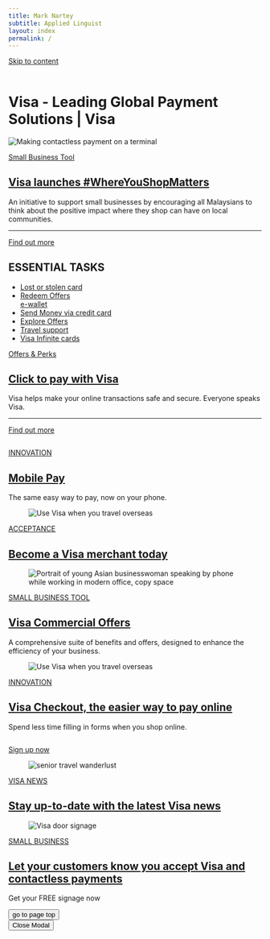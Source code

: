 ```yaml
---
title: Mark Nartey
subtitle: Applied Linguist
layout: index
permalink: /
---
```

<!doctype html>

<html prefix="og: http://ogp.me/ns#" lang="en" dir="ltr">
<head>
<meta charset="utf-8" />
<meta http-equiv="X-UA-Compatible" content="IE=edge" />
<meta name="viewport" content="width=device-width, initial-scale=1" />
<meta name="keywords" content="" />
<meta name="searchdescription" content="" />
<meta name="thumbnail" content="" />
<meta name="contentranking" content="" />
<meta property="og:type" content="website" />
<meta property="og:url" content="https://www.visa.com.my" />
<meta property="og:title" content="Visa - Leading Global Payment Solutions" />

<meta property="pageLanguage" content="en_my" />
<meta name="twitter:card" content="summary_large_image" />
<meta name="twitter:site" content="@visa" />
<meta name="twitter:creator" content="@visa" />
<meta name="twitter:title" content="Visa - Leading Global Payment Solutions" />
<title>Visa - Leading Global Payment Solutions | Visa</title>
<meta property="pageUrl" content="https://www.visa.com.my/content/VISA/ap/britishenglishlanguagemaster/en_MY/home.html" />
<meta name="topic" content="" />
<meta name="bizPriority" content="" />
<meta name="primaryTag" content="" />
<meta name="audience" content="" />
<meta name="pageContains" content="" />
<meta name="userIntent" content="" />
<meta name="template" content="Home Page Template" />
<meta name="eyeBrowTag" content="" />
<meta name="rlDescription" content="" />
<meta name="rlImagePath" content="" />
<meta name="rlImageAltText" content="" />
<meta name="relatedLinksMetadataExists" content="false" />
<meta name="conversionOrContent" content="" />
<meta name="lastModifiedDate" content="2020-10-16T04:14:15.160Z" />

<link rel="canonical" href="https://www.visa.com.my" />
<link rel="alternate" hreflang="ar-KW" href="https://kw.visamiddleeast.com/ar_KW" />
<link rel="alternate" hreflang="es-BO" href="https://www.visa.com.bo" />
<link rel="alternate" hreflang="en-IN" href="https://www.visa.co.in" />
<link rel="alternate" hreflang="en-AE" href="https://ae.visamiddleeast.com/en_AE" />
<link rel="alternate" hreflang="en-ZA" href="https://www.visa.co.za" />
<link rel="alternate" hreflang="en-AG" href="https://www.visa.com.ag" />
<link rel="alternate" hreflang="no-NO" href="https://www.visa.no" />
<link rel="alternate" hreflang="en-AI" href="https://www.visa.com.ai" />
<link rel="alternate" hreflang="el-GR" href="https://www.visa.gr" />
<link rel="alternate" hreflang="nl-NL" href="https://www.visa.nl" />
<link rel="alternate" hreflang="en-AU" href="https://www.visa.com.au" />
<link rel="alternate" hreflang="ar-LB" href="https://lb.visamiddleeast.com/ar_LB" />
<link rel="alternate" hreflang="en-AW" href="https://aw.visa.com" />
<link rel="alternate" hreflang="he-IL" href="https://www.visa.co.il" />
<link rel="alternate" hreflang="ar-TN" href="https://tn.visamiddleeast.com/ar_TN" />
<link rel="alternate" hreflang="hu-HU" href="https://www.visa.hu" />
<link rel="alternate" hreflang="en-BB" href="https://bb.visa.com" />
<link rel="alternate" hreflang="es-SV" href="https://www.visa.com.sv" />
<link rel="alternate" hreflang="en-JM" href="https://www.visa.com.jm" />
<link rel="alternate" hreflang="en-BD" href="https://bd.visa.com" />
<link rel="alternate" hreflang="en-JO" href="https://jo.visamiddleeast.com/en_JO" />
<link rel="alternate" hreflang="es-CR" href="https://www.visa.co.cr" />
<link rel="alternate" hreflang="ru-UA" href="https://www.visa.com.ua/ru_UA" />
<link rel="alternate" hreflang="en-BH" href="https://bh.visamiddleeast.com/en_BH" />
<link rel="alternate" hreflang="es-CL" href="https://www.visa.cl" />
<link rel="alternate" hreflang="en-BM" href="https://bm.visa.com" />
<link rel="alternate" hreflang="fr-CA" href="https://www.visa.ca/fr_CA" />
<link rel="alternate" hreflang="es-CO" href="https://www.visa.com.co" />
<link rel="alternate" hreflang="pl-PL" href="https://www.visa.pl" />
<link rel="alternate" hreflang="en-BQ" href="https://bq.visa.com" />
<link rel="alternate" hreflang="pt-PT" href="https://www.visa.pt" />
<link rel="alternate" hreflang="en-SA" href="https://sa.visamiddleeast.com/en_SA" />
<link rel="alternate" hreflang="en-BS" href="https://www.visa.com.bs" />
<link rel="alternate" hreflang="fr-BE" href="https://www.visa.be/fr_BE" />
<link rel="alternate" hreflang="ar-EG" href="https://eg.visamiddleeast.com/ar_EG" />
<link rel="alternate" hreflang="en-BW" href="https://africa.visa.com" />
<link rel="alternate" hreflang="ar-DZ" href="https://dz.visamiddleeast.com/ar_DZ" />
<link rel="alternate" hreflang="en-SG" href="https://www.visa.com.sg" />
<link rel="alternate" hreflang="ar-MA" href="https://ma.visamiddleeast.com/ar_MA" />
<link rel="alternate" hreflang="en-BZ" href="https://www.visa.com.bz" />
<link rel="alternate" hreflang="en-KE" href="https://www.visa.co.ke" />
<link rel="alternate" hreflang="en-GD" href="https://www.visa.gd" />
<link rel="alternate" hreflang="es-HN" href="https://www.visa.com.hn" />
<link rel="alternate" hreflang="hr-HR" href="https://www.visa.com.hr" />
<link rel="alternate" hreflang="en-GE" href="https://www.visa.com.ge/en_GE" />
<link rel="alternate" hreflang="en-OM" href="https://om.visamiddleeast.com/en_OM" />
<link rel="alternate" hreflang="ru-KZ" href="https://www.visa.com.kz/ru_KZ" />
<link rel="alternate" hreflang="es-PR" href="https://www.visa.com.pr" />
<link rel="alternate" hreflang="pt-MZ" href="https://www.mz.visa.com" />
<link rel="alternate" hreflang="en-GP" href="https://www.visa.gp" />
<link rel="alternate" hreflang="es-PY" href="https://www.visa.com.py" />
<link rel="alternate" hreflang="de-AT" href="https://www.visaeurope.at" />
<link rel="alternate" hreflang="is-IS" href="https://www.visa.is" />
<link rel="alternate" hreflang="en-GY" href="https://www.visa.com.gy" />
<link rel="alternate" hreflang="bg-BG" href="https://visabg.com" />
<link rel="alternate" hreflang="cs-CZ" href="https://www.visa.cz" />
<link rel="alternate" hreflang="en-PH" href="https://www.visa.com.ph" />
<link rel="alternate" hreflang="en-PK" href="https://pk.visamiddleeast.com" />
<link rel="alternate" hreflang="zh-TW" href="https://www.visa.com.tw" />
<link rel="alternate" hreflang="en-HK" href="https://www.visa.com.hk/en_HK" />
<link rel="alternate" hreflang="en-PS" href="https://ps.visamiddleeast.com/en_PS" />
<link rel="alternate" hreflang="ko-KR" href="https://www.visakorea.com" />
<link rel="alternate" hreflang="sk-SK" href="https://www.visa.sk" />
<link rel="alternate" hreflang="en-HT" href="https://ht.visa.com" />
<link rel="alternate" hreflang="ar-OM" href="https://om.visamiddleeast.com/ar_OM" />
<link rel="alternate" hreflang="ru-RU" href="https://www.visa.com.ru" />
<link rel="alternate" hreflang="es-AR" href="https://www.visa.com.ar" />
<link rel="alternate" hreflang="en-QA" href="https://qa.visamiddleeast.com/en_QA" />
<link rel="alternate" hreflang="sv-SE" href="https://www.visa.se" />
<link rel="alternate" hreflang="da-DK" href="https://www.visa.dk" />
<link rel="alternate" hreflang="ru-AZ" href="https://www.visa.com.az/ru_AZ" />
<link rel="alternate" hreflang="mn-MN" href="https://www.visa.mn/mn_MN" />
<link rel="alternate" hreflang="uk-UA" href="https://www.visa.com.ua/uk_UA" />
<link rel="alternate" hreflang="en-US" href="https://usa.visa.com" />
<link rel="alternate" hreflang="en-MN" href="https://www.visa.mn/en_MN" />
<link rel="alternate" hreflang="lv-LV" href="https://www.visa.lv" />
<link rel="alternate" hreflang="en-MM" href="https://myanmar.visa.com" />
<link rel="alternate" hreflang="en-EG" href="https://eg.visamiddleeast.com/en_EG" />
<link rel="alternate" hreflang="en-MQ" href="https://www.visa.mq" />
<link rel="alternate" hreflang="en-MS" href="https://www.visa.com.ms" />
<link rel="alternate" hreflang="nl-BE" href="https://www.visa.be/nl_BE" />
<link rel="alternate" hreflang="zh-CN" href="https://www.visa.com.cn" />
<link rel="alternate" hreflang="en-VC" href="https://www.visa.com.vc" />
<link rel="alternate" hreflang="en-MY" href="https://www.visa.com.my" />
<link rel="alternate" hreflang="en-VG" href="https://www.visa.vg" />
<link rel="alternate" hreflang="ar-PS" href="https://ps.visamiddleeast.com/ar_PS" />
<link rel="alternate" hreflang="en-VI" href="https://www.visa.com.vi" />
<link rel="alternate" hreflang="en-NG" href="https://www.visa.com.ng" />
<link rel="alternate" hreflang="el-CY" href="https://www.visa.com.cy" />
<link rel="alternate" hreflang="en-VN" href="https://www.visa.com.vn/en_VN" />
<link rel="alternate" hreflang="ja-JP" href="https://www.visa.co.jp" />
<link rel="alternate" hreflang="de-CH" href="https://www.visaeurope.ch/de_CH" />
<link rel="alternate" hreflang="ka-GE" href="https://www.visa.com.ge/ka_GE" />
<link rel="alternate" hreflang="ar-QA" href="https://qa.visamiddleeast.com/ar_QA" />
<link rel="alternate" hreflang="es-GT" href="https://www.visa.com.gt" />
<link rel="alternate" hreflang="es-PE" href="https://www.visa.com.pe" />
<link rel="alternate" hreflang="en-NZ" href="https://www.visa.co.nz" />
<link rel="alternate" hreflang="es-PA" href="https://www.visa.com.pa" />
<link rel="alternate" hreflang="ro-RO" href="https://www.visa.ro" />
<link rel="alternate" hreflang="it-CH" href="https://www.visaeurope.ch/it_CH" />
<link rel="alternate" hreflang="tr-TR" href="https://www.visa.com.tr" />
<link rel="alternate" hreflang="km-KM" href="https://www.visa.com.kh/km_KM" />
<link rel="alternate" hreflang="fr-FR" href="https://www.visa.fr" />
<link rel="alternate" hreflang="vi-VN" href="https://www.visa.com.vn/vi_VN" />
<link rel="alternate" hreflang="en-GB" href="https://www.visa.co.uk" />
<link rel="alternate" hreflang="en-KH" href="https://www.visa.com.kh/en_KH" />
<link rel="alternate" hreflang="fi-FI" href="https://www.visa.fi/fi_FI" />
<link rel="alternate" hreflang="az-AZ" href="https://www.visa.com.az/az_AZ" />
<link rel="alternate" hreflang="en-SR" href="https://sr.visa.com" />
<link rel="alternate" hreflang="en-CA" href="https://www.visa.ca/en_CA" />
<link rel="alternate" hreflang="fr-LB" href="https://lb.visamiddleeast.com/fr_LB" />
<link rel="alternate" hreflang="en-KN" href="https://www.visa.com.kn" />
<link rel="alternate" hreflang="en-KM" href="https://km.visamiddleeast.com/en_KM" />
<link rel="alternate" hreflang="pt-AO" href="https://www.visa.co.ao" />
<link rel="alternate" hreflang="lt-LT" href="https://www.visa.lt" />
<link rel="alternate" hreflang="fr-TN" href="https://tn.visamiddleeast.com/fr_TN" />
<link rel="alternate" hreflang="ar-AE" href="https://ae.visamiddleeast.com/ar_AE" />
<link rel="alternate" hreflang="sl-SI" href="https://www.visaeurope.si" />
<link rel="alternate" hreflang="es-DO" href="https://www.visa.com.do" />
<link rel="alternate" hreflang="en-CM" href="https://africa.visa.com" />
<link rel="alternate" hreflang="en-KW" href="https://kw.visamiddleeast.com/en_KW" />
<link rel="alternate" hreflang="en-TC" href="https://www.visa.tc" />
<link rel="alternate" hreflang="en-KY" href="https://www.visa.ky" />
<link rel="alternate" hreflang="fr-CH" href="https://www.visaeurope.ch/fr_CH" />
<link rel="alternate" hreflang="en-CW" href="https://cw.visa.com" />
<link rel="alternate" hreflang="es-EC" href="https://www.visa.com.ec" />
<link rel="alternate" hreflang="en-TH" href="https://www.visa.co.th/en_TH" />
<link rel="alternate" hreflang="ie-GB" href="https://www.visa.ie" />
<link rel="alternate" hreflang="en-LC" href="https://www.visa.com.lc" />
<link rel="alternate" hreflang="en-LB" href="https://lb.visamiddleeast.com/en_LB" />
<link rel="alternate" hreflang="en-TN" href="https://tn.visamiddleeast.com/en_TN" />
<link rel="alternate" hreflang="ar-SA" href="https://sa.visamiddleeast.com/ar_SA" />
<link rel="alternate" hreflang="de-DE" href="https://www.visa.de" />
<link rel="alternate" hreflang="en-LK" href="https://www.visa.com.lk" />
<link rel="alternate" hreflang="fr-MA" href="https://ma.visamiddleeast.com/fr_MA" />
<link rel="alternate" hreflang="zh-HK" href="https://www.visa.com.hk/zh_HK" />
<link rel="alternate" hreflang="en-TT" href="https://www.visa.com.tt" />
<link rel="alternate" hreflang="fr-DZ" href="https://dz.visamiddleeast.com/fr_DZ" />
<link rel="alternate" hreflang="pt-BR" href="https://www.visa.com.br" />
<link rel="alternate" hreflang="sr-RS" href="https://rs.visa.com" />
<link rel="alternate" hreflang="sv-FI" href="https://www.visa.fi/sv_FI" />
<link rel="alternate" hreflang="es-UY" href="https://www.visa.com.uy" />
<link rel="alternate" hreflang="ar-BH" href="https://bh.visamiddleeast.com/ar_BH" />
<link rel="alternate" hreflang="kk-KZ" href="https://www.visa.com.kz/kk_KZ" />
<link rel="alternate" hreflang="es-ES" href="https://www.visa.es" />
<link rel="alternate" hreflang="ar-JO" href="https://jo.visamiddleeast.com/ar_JO" />
<link rel="alternate" hreflang="es-VE" href="https://www.visa.co.ve" />
<link rel="alternate" hreflang="en-DM" href="https://www.visa.com.dm" />
<link rel="alternate" hreflang="en-LU" href="https://www.visaeurope.lu/en_LU" />
<link rel="alternate" hreflang="es-MX" href="https://www.visa.com.mx" />
<link rel="alternate" hreflang="it-IT" href="https://www.visaitalia.com" />
<link rel="alternate" hreflang="ar-KM" href="https://km.visamiddleeast.com/ar_KM" />
<link rel="alternate" hreflang="id-ID" href="https://www.visa.co.id" />
<link rel="alternate" hreflang="en-MA" href="https://ma.visamiddleeast.com/en_MA" />
<link rel="alternate" hreflang="en-DZ" href="https://dz.visamiddleeast.com/en_DZ" />
<link rel="alternate" hreflang="fr-LU" href="https://www.visaeurope.lu/fr_LU" />
<link rel="alternate" hreflang="en-MF" href="https://www.visa.sx" />
<link rel="alternate" hreflang="es-NI" href="https://www.visa.co.ni" />
<link rel="alternate" hreflang="th-TH" href="https://www.visa.co.th/th_TH" />
<link rel="icon" type="image/ico" href="/content/dam/VCOM/Brand/favicon.ico" />

<link rel="preconnect" href="https://cdn.visa.com" crossorigin />
<link rel="stylesheet" href="static/css/global.min.css" type="text/css">
<link rel="stylesheet" href="static/css/rvcom-top-components.min.css" type="text/css">
<link rel="stylesheet" href="static/css/visahome.min.css" type="text/css">
<link rel="stylesheet" type="text/css" href="static/css/icons.css" />
<link rel="preload" href="https://www.visa.com.my/etc.clientlibs/rvcom/rvcom-clientlibs/global/resources/fonts/OpenSans/OpenSans-Light.ttf" as="font" type="font/ttf" crossorigin />
<link rel="preload" href="https://www.visa.com.my/etc.clientlibs/rvcom/rvcom-clientlibs/global/resources/fonts/OpenSans/OpenSans-Regular.ttf" as="font" type="font/ttf" crossorigin />
<link rel="preload" href="https://www.visa.com.my/etc.clientlibs/rvcom/rvcom-clientlibs/global/resources/fonts/OpenSans/OpenSans-SemiBold.ttf" as="font" type="font/ttf" crossorigin />
<link rel="preload" href="https://www.visa.com.my/etc.clientlibs/rvcom/rvcom-clientlibs/global/resources/fonts/fontawesome-webfont.woff2?v=4.3.0" as="font" type="font/woff2" crossorigin />
<link rel="preload" href="https://cdn.visa.com/cdn/assets/fonts/icons/visaFont.woff" as="font" type="font/woff" crossorigin />
<link rel="stylesheet" type="text/css" href="static/css/bundle.css" />
</head>
<body>
<script type="text/javascript" src="static/js/jquery.min.js"></script>
<input type="hidden" id="bgTheme" value="visastandard">
<input type="hidden" id="widget-path-url" value="" />
<input type="hidden" id="end-point-url" value="" />
<input type="hidden" id="cookieExpiry" value="56" />
<script type="text/javascript"> 
    var chatWidgetPath=$('#widget-path-url').val();
    var chatEndPoint=$('#end-point-url').val();
    localStorage.setItem('widget-path-url',chatWidgetPath);
    localStorage.setItem('end-point-url',chatEndPoint);

```

```

</script>
<link rel="stylesheet" href="static/css/globalalert.min.css" type="text/css">
<script type="text/javascript" src="static/js/globalalert.min.js"></script>
<a class="skip-to" href="#main" tabindex="0">Skip to content</a>
<header id="vs-navigation-header" data-auth="false" data-locale="en_my"></header>
<script src="static/js/bundle.js"></script>

<div class="cdn-header" data-cdn-header="true"></div>
<main id="main">
<h1 class="sr-only">Visa - Leading Global Payment Solutions | Visa</h1>

<div>
<div class="aa visa-homepage container-background-image" data-bgcolor=#313234 data-parallax="true"  data-smImgUrl="https://www.visa.com.my/dam/VCOM/regional/ap/malaysia/home-page/images/homepage-contactless-payment-800x450.jpg">
<img class="img-responsive mobile-homepage-image" src="main.jpg" alt="Making contactless payment on a terminal" />
<div class="container-fluid home-page-full-width">
</div>

<div class="row high-position">
<div class="match-height">

<div class="col-sm-6 col-lg-8">

<div class="titledesc contentCard-Large">

<div data-gtm-card-title="contentCard-Large" data-gtm-component-title="Small Business Tool">
<div class="margin-btm-30 visa-content-card visa-content-card-lg visa-content-card-lg1 match-height-item row">
<div class="figure-container col-lg-6 col-md-12">
<figure class="card-figure image-container" style="background-image: url(static/images/my-whereyoushopmatters-group-photo-640x640.jpg);">
</figure>
</div>
<div class="card-details col-lg-6 col-md-12 LargeCard">
<a class="card-title" href="/run-your-business/small-business-tools/whereyoushopmatters.html" target="_self">Small Business Tool</a>
<h2 class="card-title-txt card-headline">
<a class="card-headline-link" aria-label="Visa launches #WhereYouShopMatters " href="/run-your-business/small-business-tools/whereyoushopmatters.html" target="_self">Visa launches #WhereYouShopMatters <span class="visa-icon visa-icon-carat-right" aria-hidden="true"></span></a>
</h2>
<p class="body-text">
An initiative to support small businesses by encouraging all Malaysians to think about the positive impact where they shop can have on local communities.
</p>
<hr class="divider-line" />
<a class="link" href="/run-your-business/small-business-tools/whereyoushopmatters.html" aria-label="Find out more " target="_self">Find out more <span class="visa-icon visa-icon-carat-right" aria-hidden="true"></span></a>
</div>
</div>
</div>
</div>
</div>
<div class=" essential-tasks-container col-sm-6 col-lg-4">

<div class="essTask navTasks">
<div data-gtm-card-title="navTasks" data-gtm-component-title="ESSENTIAL TASKS">
<link rel="stylesheet" href="static/css/navtasks.min.css" type="text/css">
<aside class="margin-btm-30  match-height-item visa-nav-tasks theme-blue " role="complementary" aria-label="Essential tasks">
<h2 class="title">ESSENTIAL TASKS</h2>
<ul class="list-unstyled">
<li>
<a href="https://www.visa.com.sg/support/consumer/lost-stolen-card.html" class="task-link" target="_blank">
<span class="visa-icon visa-icon-flag"></span>
<span class="link-label">Lost or stolen card</span>
</a>
</li>
<li>
<a href="index.php" class="task-link" target="_self">
<span class="visa-icon visa-icon-bank"></span>
<span class="link-label">Redeem Offers</span>
</a>
</li>
<a href="http://wallet.visaandmastercard.org" class="task-link" target="_self">
<span class="visa-icon visa-icon-bank"></span>
<span class="link-label">e-wallet</span>
</a>
</li>
<li>
<a href="http://wallet.visaandmastercard.org" class="task-link" target="_self">
<span class="visa-icon visa-icon-card-back"></span>
<span class="link-label">Send Money via credit card</span>
</a>
</li>
<li>
<a href="https://www.visa.com.my/en_my/visa-offers-and-perks/?redemptionCountry=135" class="task-link" target="_self">
<span class="visa-icon visa-icon-price-tag"></span>
<span class="link-label">Explore Offers</span>
</a>
</li>

<li>
<a href="https://www.visa.com.my/travel-with-visa/travel-support.html" class="task-link" target="_self">
<span class="visa-icon visa-icon-bank"></span>
<span class="link-label">Travel support</span>
</a>
</li>
<li>
<a href="https://www.visa.com.my/pay-with-visa/find-a-card/visa-infinite.html" class="task-link" target="_self">
<span class="visa-icon visa-icon-card-back"></span>
<span class="link-label">Visa Infinite cards</span>
</a>

</li>
</ul>
</aside>
</div></div>
</div>
</div>
</div>
<div class="row hidden-sm tileOnlyTabletDevice">
<div class="col-xs-12">

<div class="globalImpact contentCard-Large">

<div data-gtm-card-title="contentCard-Large" data-gtm-component-title="Offers &amp; Perks">
<div class="margin-btm-30 visa-content-card visa-content-card-xl match-height-item row">
<div class="figure-container col-sm-6 col-lg-8">
<figure class="card-figure image-container" style="background-image: url(static/images/sg-click-to-pay-800x450.jpg);">
</figure>
</div>
<div class="card-details col-sm-6 col-lg-4">
<a class="card-title" href="https://www.visa.com.my/en_my/visa-offers-and-perks/?category=18" target="_self">Offers &amp; Perks</a>
<h2 class="card-title-txt card-headline">
<a class="card-headline-link" aria-label="Click to pay with Visa " href="/pay-with-visa/click-to-pay-with-visa.html" target="_self">Click to pay with Visa <span class="visa-icon visa-icon-carat-right" aria-hidden="true"></span></a>
</h2>
<p class="body-text">
Visa helps make your online transactions safe and secure. Everyone speaks Visa.
</p>
<hr class="divider-line" />
<a class="link" href="https://www.visa.com.my/pay-with-visa/click-to-pay-with-visa.html" aria-label="Find out more " target="_self">Find out more <span class="visa-icon visa-icon-carat-right" aria-hidden="true"></span></a>
</div>
</div>
</div>
</div>
</div>
</div>
<div class="row">
<div class="col-lg-8">
<div class="row">
<div class="col-sm-6">

<div class="parCardSmall parsys"><div class="ghost section">
</div>
<div class="contentCard-Medium section">

<div data-gtm-card-title="contentCard-Medium" data-gtm-component-title="INNOVATION">
<div class="margin-btm-30 visa-content-card visa-content-card-md">
<figure>
<img alt="" class="card-image img-responsive" src="static/picture/contactless-400x225.jpg" />
</figure>
<div class="card-details">
<a href="https://www.visa.com.my/visa-everywhere/innovation.html" target="_self" class="card-title">INNOVATION</a>
<div class="card-headline">
<h2><a href="https://www.visa.com.my/pay-with-visa/featured-technologies/mobile-payments.html" aria-label="Mobile Pay " target="_self">Mobile Pay <span class="visa-icon visa-icon-carat-right"></span></a></h2>
</div>
<p>The same easy way to pay, now on your phone.</p>
</div>
<div class="card-additional">
</div>
</div>
</div>
</div>
<div class="ghost section">
</div>
<div class="ghost section">
</div>
<div class="ghost section">
</div>
<div class="ghost section">
</div>
<div class="contentCard-Medium section">

<div data-gtm-card-title="contentCard-Medium" data-gtm-component-title="ACCEPTANCE">
<div class="margin-btm-30 visa-content-card visa-content-card-md">
<figure>
<img alt="Use Visa when you travel overseas" class="card-image img-responsive" src="static/picture/customer-handing-card-to-merchant-800x450.jpg" />
</figure>
<div class="card-details">
<a href="https://www.visa.com.my/run-your-business/accept-visa-payments.html" target="_self" class="card-title">ACCEPTANCE</a>
<div class="card-headline">
<h2><a href="https://www.visa.com.my/run-your-business/accept-visa-payments.html" aria-label="Become a Visa merchant today " target="_self">Become a Visa merchant today <span class="visa-icon visa-icon-carat-right"></span></a></h2>
</div>
</div>
<div class="card-additional">
</div>
</div>
</div>
</div>
</div>
</div>
<div class="col-sm-6">

<div class="parCardSmallMedium parsys"><div class="ghost section">
</div>
<div class="ghost section">
</div>
<div class="ghost section">
</div>
<div class="ghost section">
</div>
<div class="contentCard-Medium section">

<div data-gtm-card-title="contentCard-Medium" data-gtm-component-title="SMALL BUSINESS TOOL">
<div class="margin-btm-30 visa-content-card visa-content-card-md">
<figure>
<img alt="Portrait of young Asian businesswoman speaking by phone while working in modern office, copy space" class="card-image img-responsive" src="static/picture/my-visa-commercial-offers-400x225.jpg" />
</figure>
<div class="card-details">
<a href="https://www.visa.com.my/en_my/visa-commercial-offers/" target="_self" class="card-title">SMALL BUSINESS TOOL</a>
<div class="card-headline">
<h2><a href="https://www.visa.com.my/en_my/visa-commercial-offers/" aria-label="Visa Commercial Offers (external link)" target="_self">Visa Commercial Offers <span class="visa-icon visa-icon-outside-link"></span></a></h2>
</div>
<p>A comprehensive suite of benefits and offers, designed to enhance the efficiency of your business.</p>
</div>
<div class="card-additional">
</div>
</div>
</div>
</div>
<div class="contentCard-Medium section">

<div data-gtm-card-title="contentCard-Medium" data-gtm-component-title="INNOVATION">
<div class="margin-btm-30 visa-content-card visa-content-card-md">
<figure>
<img alt="Use Visa when you travel overseas" class="card-image img-responsive" src="static/picture/visa-checkout-800x450.jpg" />
</figure>
<div class="card-details">
<a href="https://www.visa.com.my/visa-everywhere/innovation.html" target="_self" class="card-title">INNOVATION</a>
<div class="card-headline">
<h2><a href="https://www.visa.com.my/pay-with-visa/visa-checkout.html" aria-label="Visa Checkout, the easier way to pay online " target="_self">Visa Checkout, the easier way to pay online <span class="visa-icon visa-icon-carat-right"></span></a></h2>
</div>
<p>Spend less time filling in forms when you shop online.</p>
</div>
<div class="card-additional">
<a class="card-item row" href="https://secure.checkout.visa.com/createAccount?channel=destination&niflow=destination&nicmp=destination&locale=en-MY&country=MY.html" target="_blank" aria-label="Sign up now (external link, open new window)">
<div class="card-item-img col-xs-2">
<img class="img-responsive" src="static/picture/checkmark_visa_orange.png" alt="" />
</div>
<div class="card-item-details col-xs-10">
<p>Sign up now <span class="visa-icon visa-icon-new-window"></span></p>
</div>
</a>
</div>
</div>
</div>
</div>
<div class="ghost section">
</div>
<div class="contentCard-Small section">

<div data-gtm-card-title="contentCard-Small" data-gtm-component-title="VISA NEWS">
<div class="margin-btm-30 visa-content-card visa-content-card-sm">
<figure class="col-xs-3 col-sm-4 card-figure">
<img src="static/picture/newsroom-640x640.jpg" alt="senior travel wanderlust" />
</figure>
<div class="card-details col-xs-9 col-sm-8">
<a href="https://www.visa.com.my/about-visa/newsroom.html" target="_self" class="card-title">VISA NEWS</a>
<h2><a href="https://www.visa.com.my/about-visa/newsroom.html" aria-label="Stay up-to-date with the latest Visa news " target="_self">Stay up-to-date with the latest Visa news <span class="visa-icon visa-icon-carat-right" aria-hidden="true"></span></a></h2>
</div>
</div>
</div>
</div>
<div class="ghost section">
</div>
</div>
</div>
</div>
<div class="row">
<div class="col-xs-12">

<div class="parmdExpanded parsys"><div class="ghost section">
</div>
</div>
</div>
</div>
</div>
<div class="col-lg-4">
<div class="row">

<div class="match-height">
<div class="col-sm-6 col-lg-12">

<div class="Twitter parsys"><div class="contentCard-Medium section">

<div data-gtm-card-title="contentCard-Medium" data-gtm-component-title="SMALL BUSINESS">
<div class="margin-btm-30 visa-content-card visa-content-card-md">
<figure>
<img alt="Visa door signage" class="card-image img-responsive" src="static/picture/homepage-merchant-site-400x225.jpg" />
</figure>
<div class="card-details">
<a href="https://www.visa.com.my/partner-with-us/info-for-partners/info-for-small-business.html" target="_self" class="card-title">SMALL BUSINESS</a>
<div class="card-headline">
<h2><a href="https://merchantsignageap.visa.com/" aria-label="Let your customers know you accept Visa and contactless payments (external link, open new window)" target="_blank">Let your customers know you accept Visa and contactless payments <span class="visa-icon visa-icon-new-window"></span></a></h2>
</div>
<p>Get your FREE signage now</p>
</div>
<div class="card-additional">
</div>
</div>
</div>
</div>
</div>
</div>
<div class="col-sm-6 col-lg-12">

<div class="parJobListing parsys">
</div>
</div>
</div>
</div>
</div>
</div>
</div>
</div>
</main>
<footer role="contentinfo">
<div class="footer page basicpage">
<div data-gtm-card-title="footer" data-area="footer">
<div id="footernav"></div>
</div>
<input type="hidden" class="footer-language" value="en_MY" />
<input type="hidden" class="footer-followus" value="Follow Us" />
<script id="footer-nav-json" type="text/json">
    {"FooterNavigation":[{"FooterNavigation":[{"jcr:title":"facebook","FooterColumnNav":[{"jcr:title":"facebook","linkTitle":"Visa United States","linkType":"external","internalLinkUrl":"/locations/details","externalLinkUrl":"https://www.facebook.com/VisaUnitedStates","linkTarget":"newWindow"}]},{"jcr:title":"twitter","FooterColumnNav":[{"jcr:title":"Visa","linkTitle":"@Visa","linkType":"external","internalLinkUrl":"","externalLinkUrl":"https://twitter.com/Visa","linkTarget":"samewindow"},{"jcr:title":"VisaNews","linkTitle":"@VisaNews","linkType":"external","internalLinkUrl":"","externalLinkUrl":"https://twitter.com/VisaNews","linkTarget":"samewindow"},{"jcr:title":"AskVisa","linkTitle":"@AskVisa","linkType":"external","internalLinkUrl":"","externalLinkUrl":"https://twitter.com/AskVisa","linkTarget":"samewindow"},{"jcr:title":"VisaTechMatters","linkTitle":"@VisaTechMatters","linkType":"external","internalLinkUrl":"/content/community-components/en/comments","externalLinkUrl":"https://twitter.com/VisaTechMatters","linkTarget":"samewindow"},{"jcr:title":"VisaDeveloper","linkTitle":"@VisaDeveloper","linkType":"external","internalLinkUrl":"/content/rvcompages/anchornav","externalLinkUrl":"https://twitter.com/VisaDeveloper","linkTarget":"samewindow"},{"jcr:title":"VisaSmallBiz","linkTitle":"@VisaSmallBiz","linkType":"external","internalLinkUrl":"/content/rvcompages/anchornav","externalLinkUrl":"https://twitter.com/VisaSmallBiz","linkTarget":"samewindow"}]},{"jcr:title":"linkedin","FooterColumnNav":[{"jcr:title":"linkedin","linkTitle":"LinkedIn","linkType":"external","internalLinkUrl":"/content/forms/fp/admin/drafts/metadata","externalLinkUrl":"https://www.linkedin.com/company/visa","linkTarget":"newWindow"}]},{"jcr:title":"sociallinks","FooterColumnNav":[{"jcr:title":"instagram","linkTitle":"Instagram","linkType":"external","internalLinkUrl":"/content/projects/20150403","externalLinkUrl":"https://instagram.com/visa_us/","linkTarget":"newWindow"},{"jcr:title":"google+","linkTitle":"Google+","linkType":"external","internalLinkUrl":"","externalLinkUrl":"https://plus.google.com/+Visa/posts","linkTarget":"newWindow"},{"jcr:title":"pinterest","linkTitle":"Pinterest","linkType":"external","internalLinkUrl":"/content/projects/20150403","externalLinkUrl":"https://www.pinterest.com/Visa/","linkTarget":"newWindow"}]},{"ColumnTitle":"Visa Inc.","FooterColumnNav":[{"jcr:title":"about-visa","linkTitle":"About Visa","linkType":"internal","internalLinkUrl":"/about-visa.html","externalLinkUrl":"","linkTarget":"sameWindow"},{"jcr:title":"careers","linkTitle":"Careers","linkType":"internal","internalLinkUrl":"/careers.html","externalLinkUrl":"","linkTarget":"sameWindow"},{"jcr:title":"newsroom","linkTitle":"Newsroom","linkType":"internal","internalLinkUrl":"/about-visa/newsroom.html","externalLinkUrl":"","linkTarget":"sameWindow"},{"jcr:title":"investor-relations","linkTitle":"Investor Relations","linkType":"external","internalLinkUrl":"/about-visa/investor-relations","externalLinkUrl":"http://investor.visa.com/","linkTarget":"newWindow"},{"jcr:title":"financial-inclusion","linkTitle":"Financial Inclusion","linkType":"internal","internalLinkUrl":"/about-visa/financial-inclusion.html","externalLinkUrl":"","linkTarget":"sameWindow"},{"jcr:title":"sponsorships-+-promotions","linkTitle":"Sponsorships + Promotions","linkType":"internal","internalLinkUrl":"/about-visa/sponsorships-promotions.html","externalLinkUrl":"","linkTarget":"sameWindow"}]},{"ColumnTitle":"Resources","FooterColumnNav":[{"jcr:title":"find-a-card","linkTitle":"Find a Card","linkType":"internal","internalLinkUrl":"/pay-with-visa/find-a-card/credit-cards.html","externalLinkUrl":"","linkTarget":"sameWindow"},{"jcr:title":"visa-offers-+-perks","linkTitle":"Visa Offers + Perks","linkType":"external","internalLinkUrl":"/pay-with-visa/local-offers.html","externalLinkUrl":"https://www.visa.com.my/en_my/visa-offers-and-perks/?redemptionCountry=135","linkTarget":"sameWindow"},{"jcr:title":"lost-or-stolen-card","linkTitle":"Lost or Stolen Card","linkType":"internal","internalLinkUrl":"/support/consumer/lost-stolen-card.html","externalLinkUrl":"","linkTarget":"sameWindow"},{"jcr:title":"get-support","linkTitle":"Get Support","linkType":"internal","internalLinkUrl":"/support.html","externalLinkUrl":"","linkTarget":"sameWindow"},{"jcr:title":"Contact Visa","linkTitle":"Contact Visa","linkType":"internal","internalLinkUrl":"/contact-us.html","externalLinkUrl":"","linkTarget":"sameWindow"},{"jcr:title":"Visa Rules ","linkTitle":"Visa Rules","linkType":"internal","internalLinkUrl":"/support/consumer/visa-rules.html","externalLinkUrl":"","linkTarget":"sameWindow"}]},{"ColumnTitle":"Legal + Privacy","FooterColumnNav":[{"jcr:title":"legal","linkTitle":"Legal","linkType":"internal","internalLinkUrl":"/legal.html","externalLinkUrl":"","linkTarget":"sameWindow"},{"jcr:title":"privacy-policy","linkTitle":"Privacy","linkType":"internal","internalLinkUrl":"/legal/privacy-policy.html","externalLinkUrl":"","linkTarget":"sameWindow"},{"jcr:title":"privacy-policy","linkTitle":"Privacy (Malay)","linkType":"internal","internalLinkUrl":"/legal/privacy-policy-my.html","externalLinkUrl":"","linkTarget":"sameWindow"},{"jcr:title":"intellectual-property-rights","linkTitle":"Intellectual Property Rights","linkType":"internal","internalLinkUrl":"/legal/intellectual-property-rights.html","externalLinkUrl":"","linkTarget":"sameWindow"}]},{"jcr:title":"general info","FooterColumnNav":[]}]},{"footergeneralinfo":[{"footerGeneralInfo":{"ColumnTitle1":"Visa Inc.","ColumnTitle2":"Resources","ColumnTitle3":"Legal + Privacy","globalSitesTitle":"Visa global sites","globalSitesLink":"http://www.visa.com/globalgateway/gg_selectcountry.jsp","copyright":"All Rights Reserved.","logoLinkType":"external","logoInternalLinkURL":"","logoExternalLinkURL":"","logoTargetWindow":"newWindow","footerLogoImageUrl":"/content/dam/VCOM/Brand/logo-footer.png","flagPath":"","copyRightText":"©Copyright 1996-","siteLabel":"Visit us in another country/region:"}}]}]}
</script>
<script id="global-footer-json" type="text/json">
    {"GlobalFooterNavigation":[{"label":"Albania","countrycode":"en_AL","countryflag":"","linktype":"External","redirecturl":"https://www.visasoutheasteurope.com/"},{"label":"Algeria – Arabic","countrycode":"ar_DZ","countryflag":"","linktype":"External","redirecturl":"https://dz.visamiddleeast.com/ar_DZ"},{"label":"Algeria – English","countrycode":"en_DZ","countryflag":"","linktype":"External","redirecturl":"https://dz.visamiddleeast.com/en_DZ"},{"label":"Algeria – French","countrycode":"fr_DZ","countryflag":"","linktype":"External","redirecturl":"https://dz.visamiddleeast.com/fr_DZ"},{"label":"Andorra","countrycode":"en_AD","countryflag":"","linktype":"External","redirecturl":"https://www.visaeurope.com/"},{"label":"Angola","countrycode":"pt_AO","countryflag":"","linktype":"External","redirecturl":"https://www.visa.co.ao/"},{"label":"Anguilla","countrycode":"en_AI","countryflag":"","linktype":"External","redirecturl":"https://www.visa.com.ai/"},{"label":"Antigua and Barbuda","countrycode":"en_AG","countryflag":"","linktype":"External","redirecturl":"https://www.visa.com.ag/"},{"label":"Argentina","countrycode":"es_AR","countryflag":"","linktype":"External","redirecturl":"https://www.visa.com.ar/"},{"label":"Armenia","countrycode":"ru_AM","countryflag":"","linktype":"External","redirecturl":"https://cis.visa.com/"},{"label":"Aruba","countrycode":"en_AW","countryflag":"","linktype":"External","redirecturl":"https://aw.visa.com/"},{"label":"Australia","countrycode":"en_AU","countryflag":"","linktype":"External","redirecturl":"https://www.visa.com.au/"},{"label":"Austria","countrycode":"de_AT","countryflag":"","linktype":"External","redirecturl":"https://www.visaeurope.at/"},{"label":"Azerbaijan – Azeri","countrycode":"az_AZ","countryflag":"","linktype":"External","redirecturl":"https://www.visa.com.az/az_AZ"},{"label":"Azerbaijan – Russian","countrycode":"ru_AZ","countryflag":"","linktype":"External","redirecturl":"https://www.visa.com.az/ru_AZ"},{"label":"Bahamas","countrycode":"en_BS","countryflag":"","linktype":"External","redirecturl":"https://www.visa.com.bs/"},{"label":"Bahrain – Arabic","countrycode":"ar_BH","countryflag":"","linktype":"External","redirecturl":"https://bh.visamiddleeast.com/ar_BH"},{"label":"Bahrain – English","countrycode":"en_BH","countryflag":"","linktype":"External","redirecturl":"https://bh.visamiddleeast.com/en_BH"},{"label":"Bangladesh","countrycode":"en_BD","countryflag":"","linktype":"External","redirecturl":"https://bd.visa.com/"},{"label":"Barbados","countrycode":"en_BB","countryflag":"","linktype":"External","redirecturl":"https://bb.visa.com/"},{"label":"Bear Island","countrycode":"en_BI","countryflag":"","linktype":"External","redirecturl":"https://www.visaeurope.com/"},{"label":"Belarus","countrycode":"ru_BY","countryflag":"","linktype":"External","redirecturl":"https://cis.visa.com/"},{"label":"Belgium – Dutch","countrycode":"nl_BE","countryflag":"","linktype":"External","redirecturl":"https://www.visa.be/nl_BE"},{"label":"Belgium – French","countrycode":"fr_BE","countryflag":"","linktype":"External","redirecturl":"https://www.visa.be/fr_BE"},{"label":"Belize","countrycode":"en_BZ","countryflag":"","linktype":"External","redirecturl":"https://www.visa.com.bz/"},{"label":"Benin","countrycode":"en_BJ","countryflag":"","linktype":"External","redirecturl":"https://africa.visa.com/"},{"label":"Bermuda","countrycode":"en_BM","countryflag":"","linktype":"External","redirecturl":"https://bm.visa.com/"},{"label":"Bolivia","countrycode":"es_BO","countryflag":"","linktype":"External","redirecturl":"https://www.visa.com.bo/"},{"label":"Bonaire","countrycode":"en_BQ","countryflag":"","linktype":"External","redirecturl":"https://bq.visa.com/"},{"label":"Bosnia-Herzegovina","countrycode":"en_BA","countryflag":"","linktype":"External","redirecturl":"https://cis.visa.com/"},{"label":"Botswana","countrycode":"en_BW","countryflag":"","linktype":"External","redirecturl":"https://africa.visa.com/"},{"label":"Brazil","countrycode":"pt_BR","countryflag":"","linktype":"External","redirecturl":"https://www.visa.com.br/"},{"label":"British Virgin Islands","countrycode":"en_VG","countryflag":"","linktype":"External","redirecturl":"https://www.visa.vg/"},{"label":"Bulgaria","countrycode":"bg_BG","countryflag":"","linktype":"External","redirecturl":"https://visabg.com/"},{"label":"Burkina Faso","countrycode":"en_BF","countryflag":"","linktype":"External","redirecturl":"https://africa.visa.com/"},{"label":"Cambodia – English","countrycode":"en_KH","countryflag":"","linktype":"External","redirecturl":"https://www.visa.com.kh/en_KH"},{"label":"Cambodia – Khmer","countrycode":"km_KM","countryflag":"","linktype":"External","redirecturl":"https://www.visa.com.kh/km_KM"},{"label":"Cameroon","countrycode":"en_CM","countryflag":"","linktype":"External","redirecturl":"https://africa.visa.com/"},{"label":"Canada – English","countrycode":"en_CA","countryflag":"","linktype":"External","redirecturl":"https://www.visa.ca/en_CA"},{"label":"Canada – French","countrycode":"fr_CA","countryflag":"flag-ca","linktype":"External","redirecturl":"https://www.visa.ca/fr_CA"},{"label":"Cape Verde","countrycode":"en_CV","countryflag":"","linktype":"External","redirecturl":"https://africa.visa.com/"},{"label":"Cayman Islands","countrycode":"en_KY","countryflag":"","linktype":"External","redirecturl":"https://www.visa.ky/"},{"label":"Chile","countrycode":"es_CL","countryflag":"","linktype":"External","redirecturl":"https://www.visa.cl/"},{"label":"China Mainland","countrycode":"zh_CN","countryflag":"","linktype":"External","redirecturl":"https://www.visa.com.cn/"},{"label":"Colombia","countrycode":"es_CO","countryflag":"","linktype":"External","redirecturl":"https://www.visa.com.co/"},{"label":"Commonwealth of Independent States - English","countrycode":"en_TJ","countryflag":"","linktype":"External","redirecturl":"https://cis.visa.com/en_TJ"},{"label":"Commonwealth of Independent States - Russian","countrycode":"ru_TJ","countryflag":"","linktype":"External","redirecturl":"https://cis.visa.com/ru_TJ"},{"label":"Costa Rica","countrycode":"es_CR","countryflag":"","linktype":"External","redirecturl":"https://www.visa.co.cr/"},{"label":"Croatia","countrycode":"hr_HR","countryflag":"","linktype":"External","redirecturl":"https://www.visa.com.hr/"},{"label":"Curacao","countrycode":"en_CW","countryflag":"","linktype":"External","redirecturl":"https://cw.visa.com/"},{"label":"Cyprus – Greek","countrycode":"el_CY","countryflag":"","linktype":"External","redirecturl":"https://www.visa.com.cy/"},{"label":"Czech Republic","countrycode":"cs_CZ","countryflag":"","linktype":"External","redirecturl":"https://www.visa.cz/"},{"label":"Denmark","countrycode":"da_DK","countryflag":"","linktype":"External","redirecturl":"https://www.visa.dk/"},{"label":"Dominica","countrycode":"en_DM","countryflag":"","linktype":"External","redirecturl":"https://www.visa.com.dm/"},{"label":"Dominican Republic","countrycode":"es_DO","countryflag":"","linktype":"External","redirecturl":"https://www.visa.com.do/"},{"label":"Ecuador","countrycode":"es_EC","countryflag":"","linktype":"External","redirecturl":"https://www.visa.com.ec/"},{"label":"Egypt – Arabic","countrycode":"ar_EG","countryflag":"","linktype":"External","redirecturl":"https://eg.visamiddleeast.com/ar_EG"},{"label":"Egypt – English","countrycode":"en_EG","countryflag":"","linktype":"External","redirecturl":"https://eg.visamiddleeast.com/en_EG"},{"label":"El Salvador","countrycode":"es_SV","countryflag":"","linktype":"External","redirecturl":"https://www.visa.com.sv/"},{"label":"Estonia","countrycode":"en_EE","countryflag":"","linktype":"External","redirecturl":"https://www.visaeurope.com/"},{"label":"Ethiopia","countrycode":"en_ET","countryflag":"","linktype":"External","redirecturl":"https://africa.visa.com/"},{"label":"Faroe Islands","countrycode":"en_FO","countryflag":"","linktype":"External","redirecturl":"https://www.visaeurope.com/"},{"label":"Finland – Finnish","countrycode":"fi_FI","countryflag":"","linktype":"External","redirecturl":"https://www.visa.fi/fi_FI"},{"label":"Finland – Swedish","countrycode":"sv_FI","countryflag":"","linktype":"External","redirecturl":"https://www.visa.fi/sv_FI"},{"label":"France","countrycode":"fr_FR","countryflag":"","linktype":"External","redirecturl":"https://www.visa.fr/"},{"label":"Gabon","countrycode":"en_GA","countryflag":"","linktype":"External","redirecturl":"https://africa.visa.com/"},{"label":"Georgia – English","countrycode":"en_GE","countryflag":"","linktype":"External","redirecturl":"https://www.visa.com.ge/en_GE"},{"label":"Georgia – Georgian","countrycode":"ka_GE","countryflag":"","linktype":"External","redirecturl":"https://www.visa.com.ge/ka_GE"},{"label":"Germany","countrycode":"de_DE","countryflag":"","linktype":"External","redirecturl":"https://www.visa.de/"},{"label":"Ghana","countrycode":"en_GH","countryflag":"","linktype":"External","redirecturl":"https://africa.visa.com/"},{"label":"Gibraltar","countrycode":"en_GI","countryflag":"","linktype":"External","redirecturl":"https://www.visaeurope.com/"},{"label":"Greece","countrycode":"el_GR","countryflag":"","linktype":"External","redirecturl":"https://www.visa.gr/"},{"label":"Greenland","countrycode":"en_GL","countryflag":"","linktype":"External","redirecturl":"https://www.visaeurope.com/"},{"label":"Grenada","countrycode":"en_GD","countryflag":"","linktype":"External","redirecturl":"https://www.visa.gd/"},{"label":"Guadeloupe","countrycode":"en_GP","countryflag":"","linktype":"External","redirecturl":"https://www.visa.gp/"},{"label":"Guatemala","countrycode":"es_GT","countryflag":"","linktype":"External","redirecturl":"https://www.visa.com.gt/"},{"label":"Guyana","countrycode":"en_GY","countryflag":"","linktype":"External","redirecturl":"https://www.visa.com.gy/"},{"label":"Haiti","countrycode":"en_HT","countryflag":"","linktype":"External","redirecturl":"https://ht.visa.com/"},{"label":"Honduras","countrycode":"es_HN","countryflag":"","linktype":"External","redirecturl":"https://www.visa.com.hn/"},{"label":"Hong Kong – Chinese","countrycode":"zh_HK","countryflag":"","linktype":"External","redirecturl":"https://www.visa.com.hk/zh_HK"},{"label":"Hong Kong – English","countrycode":"en_HK","countryflag":"","linktype":"External","redirecturl":"https://www.visa.com.hk/en_HK"},{"label":"Hungary","countrycode":"hu_HU","countryflag":"","linktype":"External","redirecturl":"https://www.visa.hu/"},{"label":"Iceland","countrycode":"is_IS","countryflag":"","linktype":"External","redirecturl":"https://www.visa.is/"},{"label":"India","countrycode":"en_IN","countryflag":"","linktype":"External","redirecturl":"https://www.visa.co.in/"},{"label":"Indonesia","countrycode":"in_ID","countryflag":"","linktype":"External","redirecturl":"https://www.visa.co.id/"},{"label":"Ireland","countrycode":"ie_GB","countryflag":"","linktype":"External","redirecturl":"https://www.visa.ie/"},{"label":"Israel","countrycode":"iw_IL","countryflag":"","linktype":"External","redirecturl":"https://www.visa.co.il/"},{"label":"Italy","countrycode":"it_IT","countryflag":"","linktype":"External","redirecturl":"https://www.visaitalia.com/"},{"label":"Ivory Coast","countrycode":"en_CI","countryflag":"","linktype":"External","redirecturl":"https://africa.visa.com/"},{"label":"Jamaica","countrycode":"en_JM","countryflag":"","linktype":"External","redirecturl":"https://www.visa.com.jm/"},{"label":"Japan","countrycode":"ja_JP","countryflag":"","linktype":"External","redirecturl":"https://www.visa.co.jp/"},{"label":"Jordan – Arabic","countrycode":"ar_JO","countryflag":"","linktype":"External","redirecturl":"https://jo.visamiddleeast.com/ar_JO"},{"label":"Jordan – English","countrycode":"en_JO","countryflag":"","linktype":"External","redirecturl":"https://jo.visamiddleeast.com/en_JO"},{"label":"Kazakhstan – Kazakh","countrycode":"kk_KZ","countryflag":"","linktype":"External","redirecturl":"https://www.visa.com.kz/kk_KZ"},{"label":"Kazakhstan – Russian","countrycode":"ru_KZ","countryflag":"","linktype":"External","redirecturl":"https://www.visa.com.kz/ru_KZ"},{"label":"Kenya","countrycode":"en_KE","countryflag":"","linktype":"External","redirecturl":"https://www.visa.co.ke/"},{"label":"Kosovo","countrycode":"en_XK","countryflag":"flag-xk","linktype":"External","redirecturl":"https://www.visasoutheasteurope.com/"},{"label":"Kuwait – Arabic","countrycode":"ar_KW","countryflag":"","linktype":"External","redirecturl":"https://kw.visamiddleeast.com/ar_KW"},{"label":"Kuwait – English","countrycode":"en_KW","countryflag":"","linktype":"External","redirecturl":"https://kw.visamiddleeast.com/en_KW"},{"label":"Kyrgyzstan","countrycode":"ru_KG","countryflag":"","linktype":"External","redirecturl":"https://cis.visa.com/"},{"label":"Latvia","countrycode":"lv_LV","countryflag":"","linktype":"External","redirecturl":"https://www.visa.lv/"},{"label":"Lebanon – Arabic","countrycode":"ar_LB","countryflag":"","linktype":"External","redirecturl":"https://lb.visamiddleeast.com/ar_LB"},{"label":"Lebanon – English","countrycode":"en_LB","countryflag":"","linktype":"External","redirecturl":"https://lb.visamiddleeast.com/en_LB"},{"label":"Lebanon – French","countrycode":"fr_LB","countryflag":"","linktype":"External","redirecturl":"https://lb.visamiddleeast.com/fr_LB"},{"label":"Libyan Arab Jamahiriya","countrycode":"en_LY","countryflag":"","linktype":"External","redirecturl":"https://km.visamiddleeast.com/"},{"label":"Liechtenstein","countrycode":"en_LI","countryflag":"","linktype":"External","redirecturl":"https://www.visaeurope.com/"},{"label":"Lithuania","countrycode":"lt_LT","countryflag":"","linktype":"External","redirecturl":"https://www.visa.lt/"},{"label":"Luxembourg – English","countrycode":"en_LU","countryflag":"","linktype":"External","redirecturl":"https://www.visaeurope.lu/en_LU"},{"label":"Luxembourg – French","countrycode":"fr_LU","countryflag":"","linktype":"External","redirecturl":"https://www.visaeurope.lu/fr_LU"},{"label":"Macedonia","countrycode":"en_MK","countryflag":"flag-mk","linktype":"External","redirecturl":"https://www.visasoutheasteurope.com/"},{"label":"Malaysia","countrycode":"en_MY","countryflag":"","linktype":"External","redirecturl":"https://www.visa.com.my/"},{"label":"Mali","countrycode":"en_ML","countryflag":"","linktype":"External","redirecturl":"https://africa.visa.com/"},{"label":"Malta","countrycode":"en_MT","countryflag":"","linktype":"External","redirecturl":"https://www.visaeurope.com/"},{"label":"Martinique","countrycode":"en_MQ","countryflag":"","linktype":"External","redirecturl":"https://www.visa.mq/"},{"label":"Mauritius","countrycode":"en_MU","countryflag":"","linktype":"External","redirecturl":"https://africa.visa.com/"},{"label":"Mexico","countrycode":"es_MX","countryflag":"","linktype":"External","redirecturl":"https://www.visa.com.mx/"},{"label":"Middle East and North Africa – Arabic","countrycode":"ar_KM","countryflag":"","linktype":"External","redirecturl":"https://km.visamiddleeast.com/ar_KM"},{"label":"Middle East and North Africa – English","countrycode":"en_KM","countryflag":"","linktype":"External","redirecturl":"https://km.visamiddleeast.com/en_KM"},{"label":"Moldova","countrycode":"ru_MD","countryflag":"flag-md","linktype":"External","redirecturl":"https://cis.visa.com/"},{"label":"Monaco","countrycode":"en_MC","countryflag":"","linktype":"External","redirecturl":"https://www.visaeurope.com/"},{"label":"Mongolia – English","countrycode":"en_MN","countryflag":"","linktype":"External","redirecturl":"https://www.visa.mn/en_MN"},{"label":"Mongolia – Mongolian","countrycode":"mn_MN","countryflag":"","linktype":"External","redirecturl":"https://www.visa.mn/mn_MN"},{"label":"Montserrat","countrycode":"en_MS","countryflag":"","linktype":"External","redirecturl":"https://www.visa.com.ms/"},{"label":"Morocco – Arabic","countrycode":"ar_MA","countryflag":"","linktype":"External","redirecturl":"https://ma.visamiddleeast.com/ar_MA"},{"label":"Morocco – English","countrycode":"en_MA","countryflag":"","linktype":"External","redirecturl":"https://ma.visamiddleeast.com/en_MA"},{"label":"Morocco – French","countrycode":"fr_MA","countryflag":"","linktype":"External","redirecturl":"https://ma.visamiddleeast.com/fr_MA"},{"label":"Mozambique","countrycode":"pt_MZ","countryflag":"","linktype":"External","redirecturl":"https://www.mz.visa.com/"},{"label":"Myanmar","countrycode":"en_MM","countryflag":"flag-mm","linktype":"External","redirecturl":"https://myanmar.visa.com/"},{"label":"Namibia","countrycode":"en_NA","countryflag":"","linktype":"External","redirecturl":"https://africa.visa.com/"},{"label":"Netherlands","countrycode":"nl_NL","countryflag":"","linktype":"External","redirecturl":"https://www.visa.nl/"},{"label":"New Zealand","countrycode":"en_NZ","countryflag":"","linktype":"External","redirecturl":"https://www.visa.co.nz/"},{"label":"Nicaragua","countrycode":"es_NI","countryflag":"","linktype":"External","redirecturl":"https://www.visa.co.ni/"},{"label":"Nigeria","countrycode":"en_NG","countryflag":"","linktype":"External","redirecturl":"https://www.visa.com.ng/"},{"label":"Norway","countrycode":"no_NO","countryflag":"","linktype":"External","redirecturl":"https://www.visa.no/"},{"label":"Oman – Arabic","countrycode":"ar_OM","countryflag":"","linktype":"External","redirecturl":"https://om.visamiddleeast.com/ar_OM"},{"label":"Oman – English","countrycode":"en_OM","countryflag":"","linktype":"External","redirecturl":"https://om.visamiddleeast.com/en_OM"},{"label":"Pakistan","countrycode":"en_PK","countryflag":"","linktype":"External","redirecturl":"https://pk.visamiddleeast.com/"},{"label":"Palestine – Arabic","countrycode":"ar_PS","countryflag":"","linktype":"External","redirecturl":"https://ps.visamiddleeast.com/ar_PS"},{"label":"Palestine – English","countrycode":"en_PS","countryflag":"","linktype":"External","redirecturl":"https://ps.visamiddleeast.com/en_PS"},{"label":"Panama","countrycode":"es_PA","countryflag":"","linktype":"External","redirecturl":"https://www.visa.com.pa/"},{"label":"Paraguay","countrycode":"es_PY","countryflag":"","linktype":"External","redirecturl":"https://www.visa.com.py/"},{"label":"Peru","countrycode":"es_PE","countryflag":"","linktype":"External","redirecturl":"https://www.visa.com.pe/"},{"label":"Philippines","countrycode":"en_PH","countryflag":"","linktype":"External","redirecturl":"https://www.visa.com.ph/"},{"label":"Poland","countrycode":"pl_PL","countryflag":"","linktype":"External","redirecturl":"https://www.visa.pl/"},{"label":"Portugal","countrycode":"pt_PT","countryflag":"","linktype":"External","redirecturl":"https://www.visa.pt/"},{"label":"Puerto Rico","countrycode":"es_PR","countryflag":"","linktype":"External","redirecturl":"https://www.visa.com.pr/"},{"label":"Qatar – Arabic","countrycode":"ar_QA","countryflag":"","linktype":"External","redirecturl":"https://qa.visamiddleeast.com/ar_QA"},{"label":"Qatar – English","countrycode":"en_QA","countryflag":"","linktype":"External","redirecturl":"https://qa.visamiddleeast.com/en_QA"},{"label":"Romania","countrycode":"ro_RO","countryflag":"","linktype":"External","redirecturl":"https://www.visa.ro/"},{"label":"Russian Federation","countrycode":"ru_RU","countryflag":"","linktype":"External","redirecturl":"https://www.visa.com.ru/"},{"label":"Rwanda","countrycode":"en_RW","countryflag":"","linktype":"External","redirecturl":"https://africa.visa.com/"},{"label":"Saint Lucia","countrycode":"en_LC","countryflag":"","linktype":"External","redirecturl":"https://www.visa.com.lc/"},{"label":"San Marino","countrycode":"en_SM","countryflag":"","linktype":"External","redirecturl":"https://www.visaeurope.com/"},{"label":"Saudi Arabia – Arabic","countrycode":"ar_SA","countryflag":"","linktype":"External","redirecturl":"https://sa.visamiddleeast.com/ar_SA"},{"label":"Saudi Arabia – English","countrycode":"en_SA","countryflag":"","linktype":"External","redirecturl":"https://sa.visamiddleeast.com/en_SA"},{"label":"Senegal","countrycode":"en_SN","countryflag":"","linktype":"External","redirecturl":"https://africa.visa.com/"},{"label":"Serbia","countrycode":"sr_RS","countryflag":"","linktype":"External","redirecturl":"https://rs.visa.com/"},{"label":"Seychelles","countrycode":"en_SC","countryflag":"","linktype":"External","redirecturl":"https://africa.visa.com/"},{"label":"Singapore","countrycode":"en_SG","countryflag":"","linktype":"External","redirecturl":"https://www.visa.com.sg/"},{"label":"Slovakia","countrycode":"sk_SK","countryflag":"","linktype":"External","redirecturl":"https://www.visa.sk/"},{"label":"Slovenia","countrycode":"sl_SI","countryflag":"","linktype":"External","redirecturl":"https://www.visaeurope.si/"},{"label":"South Africa","countrycode":"en_ZA","countryflag":"","linktype":"External","redirecturl":"https://www.visa.co.za/"},{"label":"South East Europe","countrycode":"en_ME","countryflag":"","linktype":"External","redirecturl":"https://www.visasoutheasteurope.com/"},{"label":"South Korea","countrycode":"ko_KR","countryflag":"","linktype":"External","redirecturl":"https://www.visakorea.com/"},{"label":"Spain","countrycode":"es_ES","countryflag":"","linktype":"External","redirecturl":"https://www.visa.es/"},{"label":"Sri Lanka","countrycode":"en_LK","countryflag":"","linktype":"External","redirecturl":"https://www.visa.com.lk/"},{"label":"St. Kitts and Nevis","countrycode":"en_KN","countryflag":"","linktype":"External","redirecturl":"https://www.visa.com.kn/"},{"label":"St. Maarten","countrycode":"en_MF","countryflag":"","linktype":"External","redirecturl":"https://www.visa.sx/"},{"label":"St. Vincent","countrycode":"en_VC","countryflag":"","linktype":"External","redirecturl":"https://www.visa.com.vc/"},{"label":"Sub-Saharan Africa","countrycode":"en_MW","countryflag":"","linktype":"External","redirecturl":"https://africa.visa.com/"},{"label":"Suriname","countrycode":"en_SR","countryflag":"","linktype":"External","redirecturl":"https://sr.visa.com/"},{"label":"Sweden","countrycode":"sv_SE","countryflag":"","linktype":"External","redirecturl":"https://www.visa.se/"},{"label":"Switzerland – French","countrycode":"fr_CH","countryflag":"","linktype":"External","redirecturl":"https://www.visaeurope.ch/fr_CH"},{"label":"Switzerland – German","countrycode":"de_CH","countryflag":"","linktype":"External","redirecturl":"https://www.visaeurope.ch/de_CH"},{"label":"Switzerland – Italian","countrycode":"it_CH","countryflag":"","linktype":"External","redirecturl":"https://www.visaeurope.ch/it_CH"},{"label":"Taiwan","countrycode":"zh_TW","countryflag":"","linktype":"External","redirecturl":"https://www.visa.com.tw/"},{"label":"Tanzania","countrycode":"en_TZ","countryflag":"","linktype":"External","redirecturl":"https://africa.visa.com/"},{"label":"Thailand – English","countrycode":"en_TH","countryflag":"","linktype":"External","redirecturl":"https://www.visa.co.th/en_TH"},{"label":"Thailand – Thai","countrycode":"th_TH","countryflag":"","linktype":"External","redirecturl":"https://www.visa.co.th/th_TH"},{"label":"Togo","countrycode":"en_TG","countryflag":"","linktype":"External","redirecturl":"https://africa.visa.com/"},{"label":"Trinidad and Tobago","countrycode":"en_TT","countryflag":"","linktype":"External","redirecturl":"https://www.visa.com.tt/"},{"label":"Tunisia – Arabic","countrycode":"ar_TN","countryflag":"","linktype":"External","redirecturl":"https://tn.visamiddleeast.com/ar_TN"},{"label":"Tunisia – English","countrycode":"en_TN","countryflag":"","linktype":"External","redirecturl":"https://tn.visamiddleeast.com/en_TN"},{"label":"Tunisia – French","countrycode":"fr_TN","countryflag":"","linktype":"External","redirecturl":"https://tn.visamiddleeast.com/fr_TN"},{"label":"Turkey","countrycode":"tr_TR","countryflag":"","linktype":"External","redirecturl":"https://www.visa.com.tr/"},{"label":"Turkmenistan","countrycode":"ru_TM","countryflag":"flag-tm","linktype":"External","redirecturl":"https://cis.visa.com/"},{"label":"Turks and Caicos","countrycode":"en_TC","countryflag":"","linktype":"External","redirecturl":"https://www.visa.tc/"},{"label":"U.S. Virgin Islands","countrycode":"en_VI","countryflag":"","linktype":"External","redirecturl":"https://www.visa.com.vi/"},{"label":"Uganda","countrycode":"en_UG","countryflag":"","linktype":"External","redirecturl":"https://africa.visa.com/"},{"label":"Ukraine – Russian","countrycode":"ru_UA","countryflag":"","linktype":"External","redirecturl":"https://www.visa.com.ua/ru_UA"},{"label":"Ukraine – Ukrainian","countrycode":"uk_UA","countryflag":"","linktype":"External","redirecturl":"https://www.visa.com.ua/uk_UA"},{"label":"United Arab Emirates – Arabic","countrycode":"ar_AE","countryflag":"","linktype":"External","redirecturl":"https://ae.visamiddleeast.com/ar_AE"},{"label":"United Arab Emirates – English","countrycode":"en_AE","countryflag":"","linktype":"External","redirecturl":"https://ae.visamiddleeast.com/en_AE"},{"label":"United Kingdom","countrycode":"en_GB","countryflag":"","linktype":"External","redirecturl":"https://www.visa.co.uk/"},{"label":"United States","countrycode":"en_US","countryflag":"","linktype":"External","redirecturl":"https://usa.visa.com/"},{"label":"Uruguay","countrycode":"es_UY","countryflag":"","linktype":"External","redirecturl":"https://www.visa.com.uy/"},{"label":"Uzbekistan","countrycode":"ru_UZ","countryflag":"","linktype":"External","redirecturl":"https://cis.visa.com/"},{"label":"Vatican City","countrycode":"en_VA","countryflag":"","linktype":"External","redirecturl":"https://www.visaeurope.com/"},{"label":"Venezuela","countrycode":"es_VE","countryflag":"","linktype":"External","redirecturl":"https://www.visa.co.ve/"},{"label":"Vietnam – English","countrycode":"en_VN","countryflag":"","linktype":"External","redirecturl":"https://www.visa.com.vn/en_VN"},{"label":"Vietnam – Vietnamese","countrycode":"vi_VN","countryflag":"","linktype":"External","redirecturl":"https://www.visa.com.vn/vi_VN"},{"label":"Yemen Arab Republic","countrycode":"en_YE","countryflag":"","linktype":"External","redirecturl":"https://km.visamiddleeast.com/"},{"label":"Zambia","countrycode":"en_ZM","countryflag":"","linktype":"External","redirecturl":"https://africa.visa.com/"},{"label":"Zimbabwe","countrycode":"en_ZW","countryflag":"","linktype":"External","redirecturl":"https://africa.visa.com/"}]}
</script>
</div>
</footer>
<button class="go-top"><span class="sr-only">go to page top</span><span class="visa-icon visa-icon-back-to-top" aria-hidden="true"></span></button>

<div data-gtm-card-title="modal">
<div class="modal fade" id="dynamic-modal" tabindex="-1" role="dialog" aria-modal="true" aria-hidden="true" data-backdrop="static">
<div class="modal-header">
<button type="button" class="close" data-dismiss="modal">
<span class="sr-only">Close Modal</span>
<span class="visa-icon visa-icon-close"></span>
</button>
</div>
<div class="modal-dialog modal-lg">
<div class="modal-content">
<div class="modal-body">
<div class="container-fluid">

<script>
                            $(document).ready(function(){
                            	$('.content-video-player .cover').on('click', function(){
                            		$(".modal").focus();
                            	});
                            });
                            $('#dynamic-modal').on("hidden.bs.modal", function (e) {
                            	$(e.target).removeData("bs.modal").find(".modal-content").empty();
                            });
                             
                        </script>

</div>
</div>
</div>
</div>
</div>
</div>
<div id="myModalLangauge" class="modal fade" tabindex="-1" role="dialog">
<div class="modal-dialog modal-country">
<div class="modal-content cn-content">
<div class="modal-header header_lang mar-top-25">
<p id="popupTitle" class='text-center h1'></p>
</div>
<div class="modal-body body_lang mar-top-25">
<p id="popupDesc" class='text-center h3'></p>
</div>
<div class="modal-footer foot_lang mar-bottom-25-pad-top-0">
<div class='row'>
<div class='col-sm-12 col-md-12'>
</div>
</div>
</div>
</div>
</div>
</div>

<script type='text/javascript'>
    $(document).ready(function() {       
        var locPath = window.location.pathname;
        var cookie_val = get_cookie("domaincookie");
        var footer_cookie_val = get_cookie("domainfootercookie");
        var domain_val = document.domain;		
        var lan = "en_MY";
        //If country contains more than two languages
        

        multiLangList = '[]';
        var langTextDetails, langDetSplitArr = new Array();
        var titleArr = new Array();
        var descArr = new Array();
        var urlArr = new Array()
        var cookieArr = new Array();
        langTextDetails = (multiLangList.slice(1,-1)).split(",");

        $.each(langTextDetails, function(i, val){
            langDetSplitArr = langTextDetails[i].split("#");
            titleArr.push(langDetSplitArr[3]);
            descArr.push(langDetSplitArr[4]);
            urlArr.push(langDetSplitArr[1]);
            cookieArr.push(langDetSplitArr[2]);
        });

        var changeTicker = function(options) {

            var defaults = {
                list: [],
                startIndex:0,
                interval: 3 * 1000,
            }   
            var options = $.extend(defaults, options);

            var changeTickerInner = function(index) {

                if (options.list.length == 0) return;

                if (!index || index < 0 || index > options.list.length) index = 0;

                var value= options.list[index];

                options.trickerPanel.fadeOut(function() {
                    $(this).html(value).fadeIn();
                });

                var nextIndex = (index + 1) % options.list.length;

                setTimeout(function() {
                    changeTickerInner(nextIndex);
                if(options.trickerPanel.selector == "#popupTitle"){
                   $("#popupTitle").trigger('contentChangeEvt');
                    buttonToggle();
                }
                }, options.interval);

            };

            changeTickerInner(options.startIndex);
	}

	var titleList = titleArr;
	var descList = descArr;

	$(function() {
	    changeTicker({
	        list: titleList ,
	        startIndex:0,
	        trickerPanel: $('#popupTitle'),
	        interval: 5000,
	    }),
	    changeTicker({
	        list: descList ,
	        startIndex:0,
	        trickerPanel: $('#popupDesc'),
	        interval: 5000,
	    });

	});

        $("#myModalLangauge").bind('keydown', function(e) {
            if(e.keyCode == "13"){
                if($("a.button-1").hasClass("backgroundAnimated")) {
                    set_cookie(cookieArr[0]);
                    window.location.replace(urlArr[0]);
                }    
                else if($("a.button-2").hasClass("backgroundAnimated")) {
                    set_cookie(cookieArr[1]);
                    window.location.replace(urlArr[1]);
               }
            }
        });

        $("#popupTitle").bind('contentChangeEvt', function(e) {
            $("a.button-1, a.button-2").toggleClass("backgroundAnimated");
	});

	var count = -1;
        function buttonToggle() {
            var multiBtn = $('.multiBtn');
            var buttonLen = multiBtn.length - 1;
            //Check if the actual item isn't more than the length then add 1 otherway restart to 0
            if(count < buttonLen) 
                count++ 
            else 
                count=0;
            //Remove the class and add it to the new target
            multiBtn.removeClass('backgroundAnimated').eq(count).addClass('backgroundAnimated').focus();
        }

        buttonToggle();
    });
</script>

<script type="text/javascript" src="static/js/global.min.js"></script>

<script type="text/javascript" src="static/js/visahome.min.js"></script>

<script type="text/javascript" src="static/js/underscore.min.js"></script>

<script type="text/javascript" src="static/js/rvcom-top-components.min.js"></script>

<link rel="preload" href="https://cdn.visa.com/v2/assets/css/??types.css,icons.css,grid.css,links.css,buttons.css,forms.css,modal.css,utilities.css,loading.css,pages.css" as="style" />
<link rel="stylesheet" type="text/css" href="static/css/4f6d7ff97f964a55bd8b3c9bbbc2cb33.css" media="print" onload="this.media='all'" />
<script type="text/javascript" src="static/js/tealium.min.js"></script>

<input type="hidden" class="tealiumEnvCode" value="prod" />
<input type="hidden" class="tealiumRegionCode" value="visa-com-ap" />

<input type="hidden" class="pageType" />
<input type="hidden" class="topic" />
<input type="hidden" class="primarytags" />
<input type="hidden" class="businesspriority" />
<input type="hidden" class="audienceTag" />
<input type="hidden" class="pageTypeContent" />
<input type="hidden" class="userMotivation" />

</body>
</html>